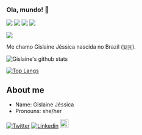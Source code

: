 ### Ola, mundo! 👋
  <img src="https://img.shields.io/badge/Front End-React-f55247"/>
    <img src="https://img.shields.io/badge/Back End-NodeJs-f55247"/>
<a href="https://github.com/gislainejessica/"><img src="https://img.shields.io/github/followers/gislainejessica?color=%234CC61E&label=GitHub%20Followers%20%3A"/></a>
    <a href="https://github.com/gislainejessica?tab=repositories"><img src="https://badges.frapsoft.com/os/v2/open-source.svg?v=103"/></a></p>
 <p>   <img src="http://views.whatilearened.today/views/github/gislainejessica/views.svg"/> 


Me chamo Gislaine Jéssica nascida no Brazil (🇧🇷). 


![Gislaine's github stats](https://github-readme-stats.vercel.app/api?username=gislainejessica&show_icons=true&theme=graywhite)


[![Top Langs](https://github-readme-stats.vercel.app/api/top-langs/?username=gislainejessica&theme=graywhite&hide=PlpgSQL,jupyter%20notebook,html)](https://github.com/anuraghazra/github-readme-stats)



##  About me

- Name: Gislaine Jéssica
- Pronouns: she/her

[![Twitter](https://img.shields.io/twitter/follow/jessy_code?color=twitter&label=%40jessy_code&logo=twitter&logoColor=white&style=flat)](https://twitter.com/jessy_code)
[![Linkedin](https://img.shields.io/badge/-LinkedIn-blue?style=flat&logo=Linkedin&logoColor=white)](https://www.linkedin.com/in/gislainejessica/)
[<img src="https://img.shields.io/github/followers/gislainejessica?label=follow&style=social" height="22" title="Follow me" />](https://github.com/gislainejessica) 


